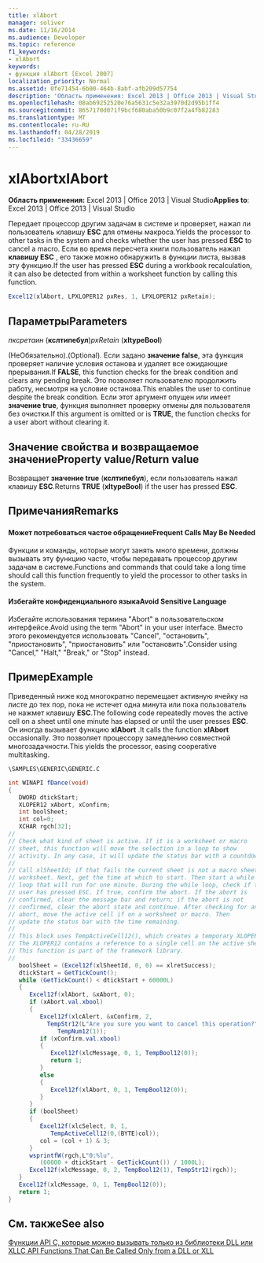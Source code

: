 ```yaml
---
title: xlAbort
manager: soliver
ms.date: 11/16/2014
ms.audience: Developer
ms.topic: reference
f1_keywords:
- xlAbort
keywords:
- функция xlAbort [Excel 2007]
localization_priority: Normal
ms.assetid: 0fe71454-6b00-464b-8abf-afb209d57754
description: 'Область применения: Excel 2013 | Office 2013 | Visual Studio'
ms.openlocfilehash: 08ab69252520e76a5631c5e32a3970d2d95b1ff4
ms.sourcegitcommit: 8657170d071f9bcf680aba50b9c07f2a4fb82283
ms.translationtype: MT
ms.contentlocale: ru-RU
ms.lasthandoff: 04/28/2019
ms.locfileid: "33436659"
---
```

# <a name="xlabort"></a><span data-ttu-id="01379-104">xlAbort</span><span class="sxs-lookup"><span data-stu-id="01379-104">xlAbort</span></span>

 <span data-ttu-id="01379-105">**Область применения:** Excel 2013 | Office 2013 | Visual Studio</span><span class="sxs-lookup"><span data-stu-id="01379-105">**Applies to**: Excel 2013 | Office 2013 | Visual Studio</span></span> 
  
<span data-ttu-id="01379-106">Передает процессор другим задачам в системе и проверяет, нажал ли пользователь клавишу **ESC** для отмены макроса.</span><span class="sxs-lookup"><span data-stu-id="01379-106">Yields the processor to other tasks in the system and checks whether the user has pressed **ESC** to cancel a macro.</span></span> <span data-ttu-id="01379-107">Если во время пересчета книги пользователь нажал **клавишу ESC** , его также можно обнаружить в функции листа, вызвав эту функцию.</span><span class="sxs-lookup"><span data-stu-id="01379-107">If the user has pressed **ESC** during a workbook recalculation, it can also be detected from within a worksheet function by calling this function.</span></span> 
  
```cs
Excel12(xlAbort, LPXLOPER12 pxRes, 1, LPXLOPER12 pxRetain);
```

## <a name="parameters"></a><span data-ttu-id="01379-108">Параметры</span><span class="sxs-lookup"><span data-stu-id="01379-108">Parameters</span></span>

 <span data-ttu-id="01379-109">_пксретаин_ (**кслтипебул**)</span><span class="sxs-lookup"><span data-stu-id="01379-109">_pxRetain_ (**xltypeBool**)</span></span>
  
<span data-ttu-id="01379-110">(НеОбязательно).</span><span class="sxs-lookup"><span data-stu-id="01379-110">(Optional).</span></span> <span data-ttu-id="01379-111">Если задано **значение false**, эта функция проверяет наличие условия останова и удаляет все ожидающие прерывания.</span><span class="sxs-lookup"><span data-stu-id="01379-111">If **FALSE**, this function checks for the break condition and clears any pending break.</span></span> <span data-ttu-id="01379-112">Это позволяет пользователю продолжить работу, несмотря на условие останова.</span><span class="sxs-lookup"><span data-stu-id="01379-112">This enables the user to continue despite the break condition.</span></span> <span data-ttu-id="01379-113">Если этот аргумент опущен или имеет **значение true**, функция выполняет проверку отмены для пользователя без очистки.</span><span class="sxs-lookup"><span data-stu-id="01379-113">If this argument is omitted or is **TRUE**, the function checks for a user abort without clearing it.</span></span>
  
## <a name="property-valuereturn-value"></a><span data-ttu-id="01379-114">Значение свойства и возвращаемое значение</span><span class="sxs-lookup"><span data-stu-id="01379-114">Property value/Return value</span></span>

<span data-ttu-id="01379-115">Возвращает **значение true** (**кслтипебул**), если пользователь нажал клавишу **ESC**.</span><span class="sxs-lookup"><span data-stu-id="01379-115">Returns **TRUE** (**xltypeBool**) if the user has pressed **ESC**.</span></span>
  
## <a name="remarks"></a><span data-ttu-id="01379-116">Примечания</span><span class="sxs-lookup"><span data-stu-id="01379-116">Remarks</span></span>

### 

#### <a name="frequent-calls-may-be-needed"></a><span data-ttu-id="01379-117">Может потребоваться частое обращение</span><span class="sxs-lookup"><span data-stu-id="01379-117">Frequent Calls May Be Needed</span></span>

<span data-ttu-id="01379-118">Функции и команды, которые могут занять много времени, должны вызывать эту функцию часто, чтобы передавать процессор другим задачам в системе.</span><span class="sxs-lookup"><span data-stu-id="01379-118">Functions and commands that could take a long time should call this function frequently to yield the processor to other tasks in the system.</span></span>
  
#### <a name="avoid-sensitive-language"></a><span data-ttu-id="01379-119">Избегайте конфиденциального языка</span><span class="sxs-lookup"><span data-stu-id="01379-119">Avoid Sensitive Language</span></span>

<span data-ttu-id="01379-120">Избегайте использования термина "Abort" в пользовательском интерфейсе.</span><span class="sxs-lookup"><span data-stu-id="01379-120">Avoid using the term "Abort" in your user interface.</span></span> <span data-ttu-id="01379-121">Вместо этого рекомендуется использовать "Cancel", "остановить", "приостановить", "приостановить" или "остановить".</span><span class="sxs-lookup"><span data-stu-id="01379-121">Consider using "Cancel," "Halt," "Break," or "Stop" instead.</span></span>
  
## <a name="example"></a><span data-ttu-id="01379-122">Пример</span><span class="sxs-lookup"><span data-stu-id="01379-122">Example</span></span>

<span data-ttu-id="01379-123">Приведенный ниже код многократно перемещает активную ячейку на листе до тех пор, пока не истечет одна минута или пока пользователь не нажмет клавишу **ESC**.</span><span class="sxs-lookup"><span data-stu-id="01379-123">The following code repeatedly moves the active cell on a sheet until one minute has elapsed or until the user presses **ESC**.</span></span> <span data-ttu-id="01379-124">Он иногда вызывает функцию **xlAbort** .</span><span class="sxs-lookup"><span data-stu-id="01379-124">It calls the function **xlAbort** occasionally.</span></span> <span data-ttu-id="01379-125">Это позволяет процессору замедлению совместной многозадачности.</span><span class="sxs-lookup"><span data-stu-id="01379-125">This yields the processor, easing cooperative multitasking.</span></span> 
  
 `\SAMPLES\GENERIC\GENERIC.C`
  
```cs
int WINAPI fDance(void)
{
   DWORD dtickStart;
   XLOPER12 xAbort, xConfirm;
   int boolSheet;
   int col=0;
   XCHAR rgch[32];
//
// Check what kind of sheet is active. If it is a worksheet or macro
// sheet, this function will move the selection in a loop to show
// activity. In any case, it will update the status bar with a countdown.
//
// Call xlSheetId; if that fails the current sheet is not a macro sheet or
// worksheet. Next, get the time at which to start. Then start a while
// loop that will run for one minute. During the while loop, check if the
// user has pressed ESC. If true, confirm the abort. If the abort is
// confirmed, clear the message bar and return; if the abort is not
// confirmed, clear the abort state and continue. After checking for an
// abort, move the active cell if on a worksheet or macro. Then
// update the status bar with the time remaining.
//
// This block uses TempActiveCell12(), which creates a temporary XLOPER12.
// The XLOPER12 contains a reference to a single cell on the active sheet.
// This function is part of the framework library.
//
   boolSheet = (Excel12f(xlSheetId, 0, 0) == xlretSuccess);
   dtickStart = GetTickCount();
   while (GetTickCount() < dtickStart + 60000L)
   {
      Excel12f(xlAbort, &xAbort, 0);
      if (xAbort.val.xbool)
      {
         Excel12f(xlcAlert, &xConfirm, 2,
           TempStr12(L"Are you sure you want to cancel this operation?"),
              TempNum12(1));
         if (xConfirm.val.xbool)
         {
            Excel12f(xlcMessage, 0, 1, TempBool12(0));
            return 1;
         }
         else
         {
            Excel12f(xlAbort, 0, 1, TempBool12(0));
         }
      }
      if (boolSheet)
      {
         Excel12f(xlcSelect, 0, 1,
            TempActiveCell12(0,(BYTE)col));
         col = (col + 1) & 3;
      }
      wsprintfW(rgch,L"0:%lu",
         (60000 + dtickStart - GetTickCount()) / 1000L);
      Excel12f(xlcMessage, 0, 2, TempBool12(1), TempStr12(rgch));
   }
   Excel12f(xlcMessage, 0, 1, TempBool12(0));
   return 1;
}
```

## <a name="see-also"></a><span data-ttu-id="01379-126">См. также</span><span class="sxs-lookup"><span data-stu-id="01379-126">See also</span></span>



[<span data-ttu-id="01379-127">Функции API C, которые можно вызывать только из библиотеки DLL или XLL</span><span class="sxs-lookup"><span data-stu-id="01379-127">C API Functions That Can Be Called Only from a DLL or XLL</span></span>](c-api-functions-that-can-be-called-only-from-a-dll-or-xll.md)

